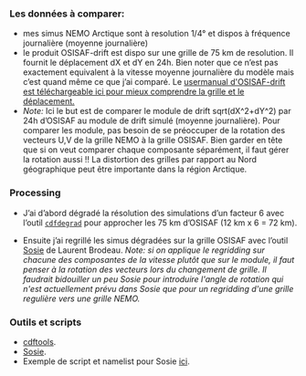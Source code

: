 ### Les données à comparer:
* mes simus NEMO Arctique sont à resolution 1/4° et dispos à fréquence journalière (moyenne journalière)
* le produit OSISAF-drift est dispo sur une grille de 75 km de resolution. Il fournit le déplacement dX et dY en 24h. Bien noter que ce  n’est pas exactement equivalent à la vitesse moyenne journalière du modèle mais c’est quand même ce que j’ai comparé. Le [usermanual d'OSISAF-drift est téléchargeable ici pour mieux comprendre la grille et le déplacement.](https://www.google.com/url?sa=t&source=web&rct=j&opi=89978449&url=https://osisaf-hl.met.no/sites/osisaf-hl/files/user_manuals/osisaf_pum_sea-ice-drift-lr_v1p9.pdf&ved=2ahUKEwjJ6OiTtuSPAxULTaQEHWvhKEQQFnoECB0QAQ&usg=AOvVaw1PHRtqB2eNrTa5UU98BkEI)
*  _Note:_ Ici le but est de comparer le module de drift sqrt(dX^2+dY^2) par 24h d’OSISAF au module de drift simulé (moyenne journalière). Pour comparer les module, pas besoin de se préoccuper de la rotation des vecteurs U,V de la grille NEMO à la grille OSISAF. Bien garder en tête que si on veut comparer chaque composante séparément, il faut gérer la rotation aussi !! La distortion des grilles par rapport au Nord géographique peut être importante dans la région Arctique.


### Processing
* J’ai d’abord dégradé la résolution des simulations d’un facteur 6 avec l’outil [`cdfdegrad`](https://github.com/meom-group/CDFTOOLS) pour approcher les 75 km d’OSISAF (12 km x 6 = 72 km).

* Ensuite j’ai regrillé les simus dégradées sur la grille OSISAF avec l’outil [Sosie](https://brodeau.github.io/sosie/) de Laurent Brodeau.  _Note: si on applique le regridding sur chacune des composantes de la vitesse plutôt que sur le module, il faut penser à la rotation des vecteurs lors du changement de grille. Il faudrait bidouiller un peu Sosie pour introduire l'angle de rotation qui n'est actuellement prévu dans Sosie que pour un regridding d'une grille regulière vers une grille NEMO._ 

### Outils et scripts
* [cdftools](https://github.com/meom-group/CDFTOOLS).
* [Sosie](https://brodeau.github.io/sosie/).
* Exemple de script et namelist pour Sosie [ici](https://github.com/stephanieleroux/NOTES_TUTOS/tree/master/SRC/compNANUK4-OSISAF-drift).
